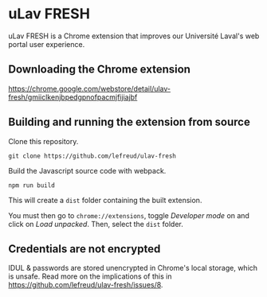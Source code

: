 # uLav FRESH

uLav FRESH is a Chrome extension that improves our Université Laval's web portal user experience.

## Downloading the Chrome extension

https://chrome.google.com/webstore/detail/ulav-fresh/gmiiclkenjbpedgpnofpacmjfijiajbf

## Building and running the extension from source

Clone this repository.

````shell script
git clone https://github.com/lefreud/ulav-fresh
````

Build the Javascript source code with webpack.

````
npm run build
````

This will create a `dist` folder containing the built extension.

You must then go to `chrome://extensions`, toggle _Developer mode_ on and click on _Load unpacked_. Then, select the `dist` folder.

## Credentials are not encrypted

IDUL & passwords are stored unencrypted in Chrome's local storage, which is unsafe. Read more on the implications of this in https://github.com/lefreud/ulav-fresh/issues/8.
